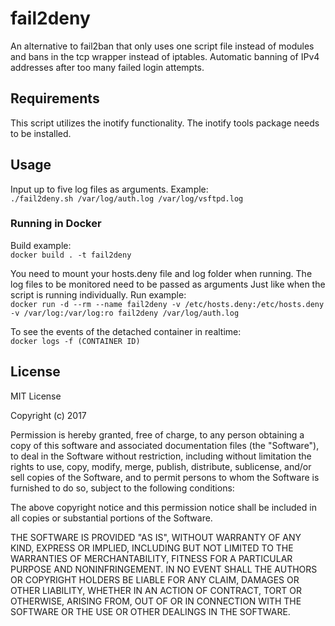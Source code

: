 # fail2deny
An alternative to fail2ban that only uses one script file instead of modules and bans in the tcp wrapper instead of iptables.
Automatic banning of IPv4 addresses after too many failed login attempts.

## Requirements
This script utilizes the inotify functionality. The inotify tools package needs to be installed.

## Usage
Input up to five log files as arguments.
Example:<br>
```./fail2deny.sh /var/log/auth.log /var/log/vsftpd.log```

### Running in Docker
Build example:<br>
```docker build . -t fail2deny```

You need to mount your hosts.deny file and log folder when running. The log files to be monitored need to be passed as arguments Just like when the script is running individually.
Run example:<br>
```docker run -d --rm --name fail2deny -v /etc/hosts.deny:/etc/hosts.deny -v /var/log:/var/log:ro fail2deny /var/log/auth.log``` 

To see the events of the detached container in realtime:<br>
```docker logs -f (CONTAINER ID)```

## License

MIT License

Copyright (c) 2017

Permission is hereby granted, free of charge, to any person obtaining a copy
of this software and associated documentation files (the "Software"), to deal
in the Software without restriction, including without limitation the rights
to use, copy, modify, merge, publish, distribute, sublicense, and/or sell
copies of the Software, and to permit persons to whom the Software is
furnished to do so, subject to the following conditions:

The above copyright notice and this permission notice shall be included in all
copies or substantial portions of the Software.

THE SOFTWARE IS PROVIDED "AS IS", WITHOUT WARRANTY OF ANY KIND, EXPRESS OR
IMPLIED, INCLUDING BUT NOT LIMITED TO THE WARRANTIES OF MERCHANTABILITY,
FITNESS FOR A PARTICULAR PURPOSE AND NONINFRINGEMENT. IN NO EVENT SHALL THE
AUTHORS OR COPYRIGHT HOLDERS BE LIABLE FOR ANY CLAIM, DAMAGES OR OTHER
LIABILITY, WHETHER IN AN ACTION OF CONTRACT, TORT OR OTHERWISE, ARISING FROM,
OUT OF OR IN CONNECTION WITH THE SOFTWARE OR THE USE OR OTHER DEALINGS IN THE
SOFTWARE.
